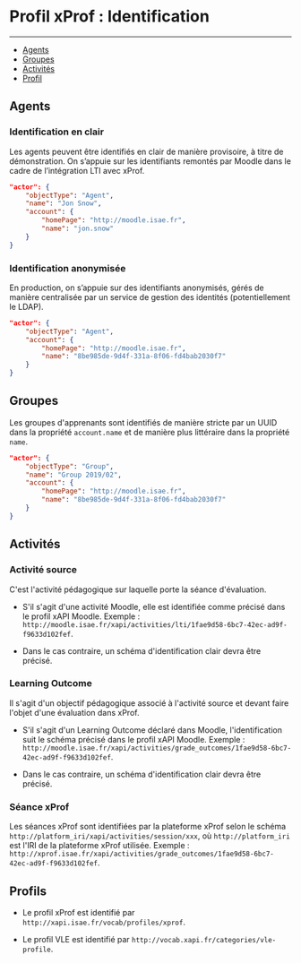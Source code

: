 # Profil xProf : Identification

---

- [Agents](#agents)
- [Groupes](#groups)
- [Activités](#activities)
- [Profil](#profile)


<a name="agents"></a>
## Agents

### Identification en clair

Les agents peuvent être identifiés en clair de manière provisoire, à titre de démonstration. On s’appuie sur les identifiants remontés par Moodle dans le cadre de l’intégration LTI avec xProf.

``` json
"actor": {
    "objectType": "Agent",
    "name": "Jon Snow",
    "account": {
        "homePage": "http://moodle.isae.fr",
        "name": "jon.snow"
    }
}
```

### Identification anonymisée

En production, on s’appuie sur des identifiants anonymisés, gérés de manière centralisée par un service de gestion des identités (potentiellement le LDAP).

``` json
"actor": {
    "objectType": "Agent",
    "account": {
        "homePage": "http://moodle.isae.fr",
        "name": "8be985de-9d4f-331a-8f06-fd4bab2030f7"
    }
}
```

<a name="groups"></a>
## Groupes

Les groupes d'apprenants sont identifiés de manière stricte par un UUID dans la propriété `account.name`
et de manière plus littéraire dans la propriété `name`.

``` json
"actor": {
    "objectType": "Group",
    "name": "Group 2019/02",
    "account": {
        "homePage": "http://moodle.isae.fr",
        "name": "8be985de-9d4f-331a-8f06-fd4bab2030f7"
    }
}
```

<a name="activities"></a>
## Activités

### Activité source

C'est l'activité pédagogique sur laquelle porte la séance d'évaluation.

- S'il s'agit d'une activité Moodle, elle est identifiée comme précisé dans le profil xAPI Moodle. Exemple : `http://moodle.isae.fr/xapi/activities/lti/1fae9d58-6bc7-42ec-ad9f-f9633d102fef`.

- Dans le cas contraire, un schéma d'identification clair devra être précisé.  


### Learning Outcome

Il s'agit d'un objectif pédagogique associé à l'activité source et devant faire l'objet d'une évaluation dans xProf.

- S'il s'agit d'un Learning Outcome déclaré dans Moodle, l'identification suit le schéma précisé dans le profil xAPI Moodle. Exemple : `http://moodle.isae.fr/xapi/activities/grade_outcomes/1fae9d58-6bc7-42ec-ad9f-f9633d102fef`.

- Dans le cas contraire, un schéma d'identification clair devra être précisé.  


### Séance xProf

Les séances xProf sont identifiées par la plateforme xProf selon le schéma `http://platform_iri/xapi/activities/session/xxx`,
où `http://platform_iri` est l'IRI de la plateforme xProf utilisée. Exemple : `http://xprof.isae.fr/xapi/activities/grade_outcomes/1fae9d58-6bc7-42ec-ad9f-f9633d102fef`.


<a name="profile"></a>
## Profils

- Le profil xProf est identifié par `http://xapi.isae.fr/vocab/profiles/xprof`.

- Le profil VLE est identifié par `http://vocab.xapi.fr/categories/vle-profile`.



